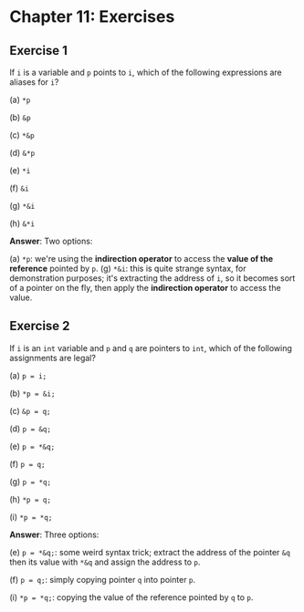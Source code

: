 # Chapter 11: Exercises

## Exercise 1
If `i` is a variable and `p` points to `i`, which of the following expressions are aliases for `i`?

(a) `*p`

(b) `&p`

(c) `*&p`

(d) `&*p`

(e) `*i`

(f) `&i`

(g) `*&i`

(h) `&*i`

**Answer**: Two options:

(a) `*p`: we're using the **indirection operator** to access the **value of the reference** pointed by `p`.
(g) `*&i`: this is quite strange syntax, for demonstration purposes; it's extracting the address of `i`, so it becomes sort of a pointer on the fly, then apply the **indirection operator** to access the value.

## Exercise 2
If `i` is an `int` variable and `p` and `q` are pointers to `int`, which of the following assignments are legal?

(a) `p = i;`

(b) `*p = &i;`

(c) `&p = q;`

(d) `p = &q;`

(e) `p = *&q;`

(f) `p = q;`

(g) `p = *q;`  

(h) `*p = q;`  

(i) `*p = *q;`

**Answer**: Three options:

(e) `p = *&q;`: some weird syntax trick; extract the address of the pointer `&q` then its value with `*&q` and assign the address to `p`.

(f) `p = q;`: simply copying pointer `q` into pointer `p`.

(i) `*p = *q;`: copying the value of the reference pointed by `q` to `p`.
